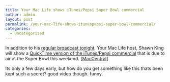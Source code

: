 ```yaml
---
title: Your Mac Life shows iTunes/Pepsi Super Bowl commercial
author: admin
layout: post
permalink: /your-mac-life-shows-itunespepsi-super-bowl-commercial/
categories:
  - Uncategorized
---
```

In addition to his [regular broadcast tonight][1], Your Mac Life host, Shawn King will show a [QuickTime version of the iTunes/Pepsi commercial][2] that is due to air at the Super Bowl this weekend. [[MacCentral][3]]

Its only a few days early, but how do you get something like this thats been kept such a secret? good video though. funny.

 [1]: http://maccentral.macworld.com/news/2004/01/28/yml/
 [2]: http://blog.yourmaclife.com/pepsilaw.mov
 [3]: http://maccentral.macworld.com/